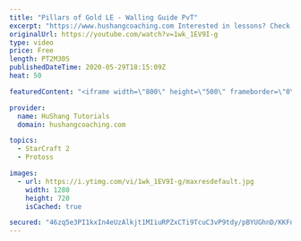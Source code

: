 ```yaml
---
title: "Pillars of Gold LE - Walling Guide PvT"
excerpt: "https://www.hushangcoaching.com Interested in lessons? Check out the website for more information ------------------------------------------------------------------------------------------------------- Want to support HuShang Tutorials directly? Patreon is a website where you can contribute a monthly"
originalUrl: https://youtube.com/watch?v=1wk_1EV9I-g
type: video
price: Free
length: PT2M30S
publishedDateTime: 2020-05-29T18:15:09Z
heat: 50

featuredContent: "<iframe width=\"800\" height=\"500\" frameborder=\"0\" src=\"https://www.youtube.com/embed/1wk_1EV9I-g\" allow=\"accelerometer; autoplay; encrypted-media; gyroscope; picture-in-picture\" allowfullscreen></iframe>"

provider:
  name: HuShang Tutorials
  domain: hushangcoaching.com

topics:
  - StarCraft 2
  - Protoss

images:
  - url: https://i.ytimg.com/vi/1wk_1EV9I-g/maxresdefault.jpg
    width: 1280
    height: 720
    isCached: true

secured: "46zq5e3PI1kxIn4eUzAlkjt1MIiuRPZxCTi9TcuC3vP9tdy/pBYUGhnD/KKFnEdkNTEVCxOmkQrXqavx/+BZ+WfK2zWSIf/o/WrVNSDDC4XR2uxEUBsG+0pSsi8lgvtI72aZHfBj5y9BpXxUXU7QNk3VMY8dgsbidGUKo3pEMb0mJRM3URyvSTAtHh4z0pZs7OurmhExbq+MLq4Ssbhh4nZKy3g7f+HCROEfnT9RMj1BrkGgxTWwBSYsRt3/CMyDkwoSjuLcLDVP8+4L9uQ3fNhTscCGAS68DCdsHBborKTdWb4aQRhpTvF5YD0KOoiduI3LsftZFCboFXBW6FEAfgmHBquKFR6LjuQfnWGgOB68VNVrKgOKFK0V6kegCN/EG2iAwf4hXQGGK2iwyIgneQB1UJ3Kw9cFfwLEArChHfA=;QfHVvMKfZXa0AZAJVlxvlg=="
---
```


